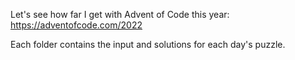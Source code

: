 Let's see how far I get with Advent of Code this year: https://adventofcode.com/2022

Each folder contains the input and solutions for each day's puzzle. 